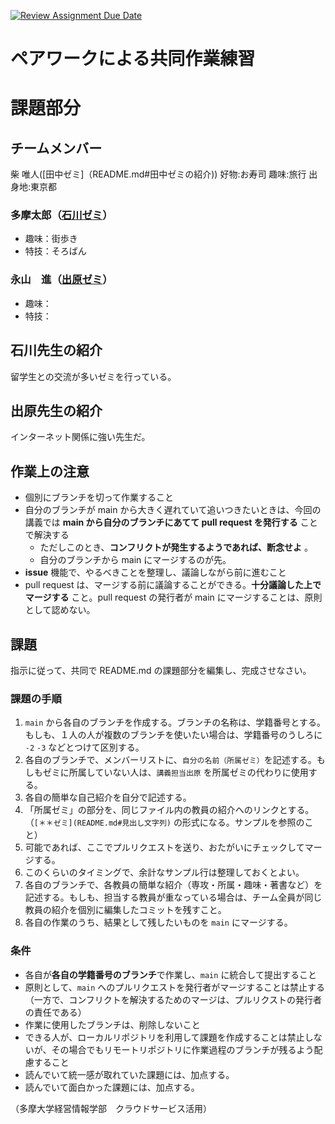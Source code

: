 [![Review Assignment Due Date](https://classroom.github.com/assets/deadline-readme-button-22041afd0340ce965d47ae6ef1cefeee28c7c493a6346c4f15d667ab976d596c.svg)](https://classroom.github.com/a/pXPlhKXe)
# ペアワークによる共同作業練習

# 課題部分

## チームメンバー
柴 唯人([田中ゼミ]（README.md#田中ゼミの紹介))
好物:お寿司
趣味:旅行
出身地:東京都

### 多摩太郎（[石川ゼミ](README.md#石川先生の紹介)）
- 趣味：街歩き
- 特技：そろばん

### 永山　進（[出原ゼミ](README.md#出原先生の紹介)）
- 趣味：
- 特技：

## 石川先生の紹介
留学生との交流が多いゼミを行っている。

## 出原先生の紹介
インターネット関係に強い先生だ。

## 作業上の注意

- 個別にブランチを切って作業すること
- 自分のブランチが main から大きく遅れていて追いつきたいときは、今回の講義では **main から自分のブランチにあてて pull request を発行する** ことで解決する
  - ただしこのとき、**コンフリクトが発生するようであれば、断念せよ** 。
  - 自分のブランチから main にマージするのが先。
- **issue** 機能で、やるべきことを整理し、議論しながら前に進むこと
- pull request は、マージする前に議論することができる。**十分議論した上でマージする** こと。pull request の発行者が main にマージすることは、原則として認めない。

## 課題

指示に従って、共同で README.md の課題部分を編集し、完成させなさい。

### 課題の手順

1. `main` から各自のブランチを作成する。ブランチの名称は、学籍番号とする。もしも、１人の人が複数のブランチを使いたい場合は、学籍番号のうしろに `-2` `-3` などとつけて区別する。
1. 各自のブランチで、メンバーリストに、`自分の名前（所属ゼミ）`を記述する。もしもゼミに所属していない人は、`講義担当出原` を所属ゼミの代わりに使用する。
2. 各自の簡単な自己紹介を自分で記述する。
3. 「所属ゼミ」の部分を、同じファイル内の教員の紹介へのリンクとする。（`[＊＊ゼミ](README.md#見出し文字列)` の形式になる。サンプルを参照のこと）
4. 可能であれば、ここでプルリクエストを送り、おたがいにチェックしてマージする。
5. このくらいのタイミングで、余計なサンプル行は整理しておくとよい。
6. 各自のブランチで、各教員の簡単な紹介（専攻・所属・趣味・著書など）を記述する。もしも、担当する教員が重なっている場合は、チーム全員が同じ教員の紹介を個別に編集したコミットを残すこと。
7. 各自の作業のうち、結果として残したいものを `main` にマージする。

### 条件
- 各自が**各自の学籍番号のブランチ**で作業し、`main` に統合して提出すること
- 原則として、`main` へのプルリクエストを発行者がマージすることは禁止する（一方で、コンフリクトを解決するためのマージは、プルリクストの発行者の責任である）
- 作業に使用したブランチは、削除しないこと
- できる人が、ローカルリポジトリを利用して課題を作成することは禁止しないが、その場合でもリモートリポジトリに作業過程のブランチが残るよう配慮すること
- 読んでいて統一感が取れていた課題には、加点する。
- 読んでいて面白かった課題には、加点する。

（多摩大学経営情報学部　クラウドサービス活用）
